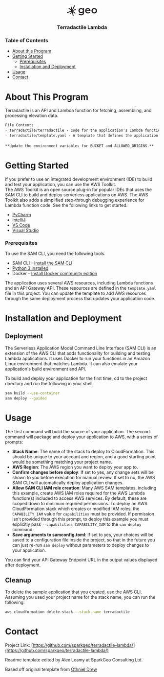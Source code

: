 <br />
<p align="center">
  <a href="https://github.com/sparkgeo/template-barebones">
    <img src="./images/sparkgeo-logo.png" width="100">
  </a>
  <h3 align="center">Terradactile Lambda</h3>
</p>


<!-- TABLE OF CONTENTS -->
### Table of Contents

* [About this Program](#about-the-project)
* [Getting Started](#getting-started)
  * [Prerequisites](#prerequisites)
  * [Installation and Deployment](#installation-and-deployment)
* [Usage](#usage)
* [Contact](#contact)


<!-- ABOUT THE PROJECT -->
# About This Program

Terradactile is an API and Lambda function for fetching, assembling, and processing elevation data.

```markdown
File Contents
- terradactile/terradactile - Code for the application's Lambda function.
- terradactile/template.yaml - A template that defines the application's AWS resources. 

**Update the environment variables for BUCKET and ALLOWED_ORIGINS.**
```


<!-- GETTING STARTED -->
# Getting Started

If you prefer to use an integrated development environment (IDE) to build and test your application, you can use the AWS Toolkit.  
The AWS Toolkit is an open source plug-in for popular IDEs that uses the SAM CLI to build and deploy serverless applications on AWS. The AWS Toolkit also adds a simplified step-through debugging experience for Lambda function code. See the following links to get started.

* [PyCharm](https://docs.aws.amazon.com/toolkit-for-jetbrains/latest/userguide/welcome.html)
* [IntelliJ](https://docs.aws.amazon.com/toolkit-for-jetbrains/latest/userguide/welcome.html)
* [VS Code](https://docs.aws.amazon.com/toolkit-for-vscode/latest/userguide/welcome.html)
* [Visual Studio](https://docs.aws.amazon.com/toolkit-for-visual-studio/latest/user-guide/welcome.html)

### Prerequisites

To use the SAM CLI, you need the following tools.

* SAM CLI - [Install the SAM CLI](https://docs.aws.amazon.com/serverless-application-model/latest/developerguide/serverless-sam-cli-install.html)
* [Python 3 installed](https://www.python.org/downloads/)
* Docker - [Install Docker community edition](https://hub.docker.com/search/?type=edition&offering=community)


The application uses several AWS resources, including Lambda functions and an API Gateway API. These resources are defined in the `template.yaml` file in this project. You can update the template to add AWS resources through the same deployment process that updates your application code.


# Installation and Deployment

## Deployment

The Serverless Application Model Command Line Interface (SAM CLI) is an extension of the AWS CLI that adds functionality for building and testing Lambda applications. It uses Docker to run your functions in an Amazon Linux environment that matches Lambda. It can also emulate your application's build environment and API.

To build and deploy your application for the first time, cd to the project directory and run the following in your shell:


```bash
sam build --use-container
sam deploy --guided
```


<!-- USAGE EXAMPLES -->
# Usage
The first command will build the source of your application. The second command will package and deploy your application to AWS, with a series of prompts:

* **Stack Name**: The name of the stack to deploy to CloudFormation. This should be unique to your account and region, and a good starting point would be something matching your project name.
* **AWS Region**: The AWS region you want to deploy your app to.
* **Confirm changes before deploy**: If set to yes, any change sets will be shown to you before execution for manual review. If set to no, the AWS SAM CLI will automatically deploy application changes.
* **Allow SAM CLI IAM role creation**: Many AWS SAM templates, including this example, create AWS IAM roles required for the AWS Lambda function(s) included to access AWS services. By default, these are scoped down to minimum required permissions. To deploy an AWS CloudFormation stack which creates or modified IAM roles, the `CAPABILITY_IAM` value for `capabilities` must be provided. If permission isn't provided through this prompt, to deploy this example you must explicitly pass `--capabilities CAPABILITY_IAM` to the `sam deploy` command.
* **Save arguments to samconfig.toml**: If set to yes, your choices will be saved to a configuration file inside the project, so that in the future you can just re-run `sam deploy` without parameters to deploy changes to your application.

You can find your API Gateway Endpoint URL in the output values displayed after deployment.

## Cleanup

To delete the sample application that you created, use the AWS CLI. Assuming you used your project name for the stack name, you can run the following:

```bash
aws cloudformation delete-stack --stack-name terradactile
```

<!-- CONTACT -->
# Contact

Project Link: [https://github.com/sparkgeo/terradactile-lambda/](https://github.com/sparkgeo/terradactile-lambda/)

Readme template edited by Alex Leamy at SparkGeo Consulting Ltd.

Based off original template from [Othniel Drew](https://github.com/othneildrew/Best-README-Template)



